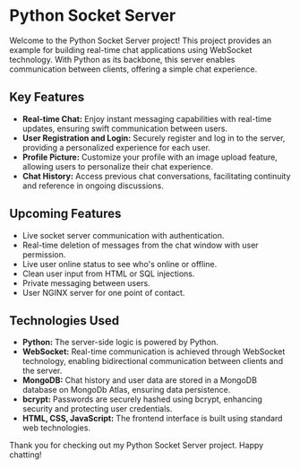 # Python Socket Server

Welcome to the Python Socket Server project! This project provides an example for building real-time chat applications using WebSocket technology. With Python as its backbone, this server enables communication between clients, offering a simple chat experience.

## Key Features
- **Real-time Chat:** Enjoy instant messaging capabilities with real-time updates, ensuring swift communication between users.
- **User Registration and Login:** Securely register and log in to the server, providing a personalized experience for each user.
- **Profile Picture:** Customize your profile with an image upload feature, allowing users to personalize their chat experience.
- **Chat History:** Access previous chat conversations, facilitating continuity and reference in ongoing discussions.

## Upcoming Features
- Live socket server communication with authentication.
- Real-time deletion of messages from the chat window with user permission.
- Live user online status to see who's online or offline.
- Clean user input from HTML or SQL injections.
- Private messaging between users.
- User NGINX server for one point of contact.

## Technologies Used
- **Python:** The server-side logic is powered by Python.
- **WebSocket:** Real-time communication is achieved through WebSocket technology, enabling bidirectional communication between clients and the server.
- **MongoDB:** Chat history and user data are stored in a MongoDB database on MongoDb Atlas, ensuring data persistence.
- **bcrypt:** Passwords are securely hashed using bcrypt, enhancing security and protecting user credentials.
- **HTML, CSS, JavaScript:** The frontend interface is built using standard web technologies.

Thank you for checking out my Python Socket Server project. Happy chatting!
